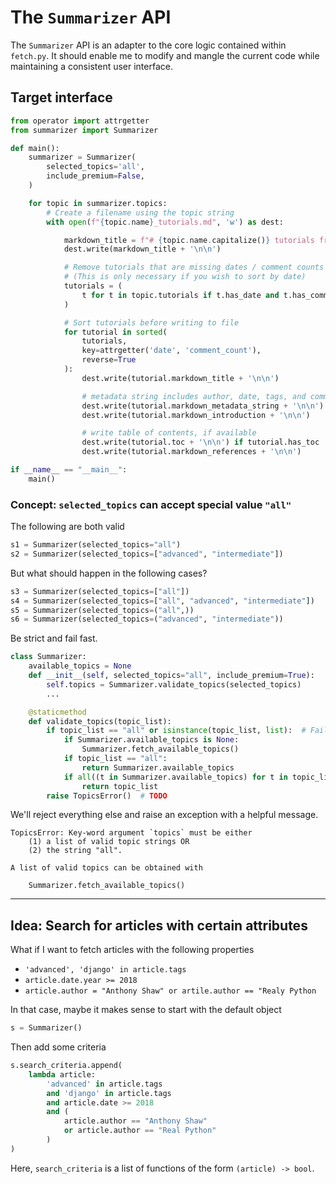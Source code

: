 # The ``Summarizer`` API

The ``Summarizer`` API is an adapter to the core logic contained within
``fetch.py``. It should enable me to modify and mangle the current code while
maintaining a consistent user interface.

## Target interface

```python
from operator import attrgetter
from summarizer import Summarizer

def main():
    summarizer = Summarizer(
        selected_topics='all',
        include_premium=False,
    )

    for topic in summarizer.topics:
        # Create a filename using the topic string
        with open(f"{topic.name}_tutorials.md", 'w') as dest:

            markdown_title = f"# {topic.name.capitalize()} tutorials from Real Python"
            dest.write(markdown_title + '\n\n')

            # Remove tutorials that are missing dates / comment counts
            # (This is only necessary if you wish to sort by date)
            tutorials = (
                t for t in topic.tutorials if t.has_date and t.has_comment_count
            )

            # Sort tutorials before writing to file
            for tutorial in sorted(
                tutorials,
                key=attrgetter('date', 'comment_count'),
                reverse=True
            ):
                dest.write(tutorial.markdown_title + '\n\n')

                # metadata string includes author, date, tags, and comment count
                dest.write(tutorial.markdown_metadata_string + '\n\n')
                dest.write(tutorial.markdown_introduction + '\n\n')

                # write table of contents, if available
                dest.write(tutorial.toc + '\n\n') if tutorial.has_toc
                dest.write(tutorial.markdown_references + '\n\n')

if __name__ == "__main__":
    main()
```


### Concept: ``selected_topics`` can accept special value ``"all"``

The following are both valid
```python
s1 = Summarizer(selected_topics="all")
s2 = Summarizer(selected_topics=["advanced", "intermediate"])
```

But what should happen in the following cases?
```python
s3 = Summarizer(selected_topics=["all"])
s4 = Summarizer(selected_topics=["all", "advanced", "intermediate"])
s5 = Summarizer(selected_topics=("all",))
s6 = Summarizer(selected_topics=("advanced", "intermediate"))
```

Be strict and fail fast.

```python
class Summarizer:
    available_topics = None
    def __init__(self, selected_topics="all", include_premium=True):
        self.topics = Summarizer.validate_topics(selected_topics)
        ...

    @staticmethod
    def validate_topics(topic_list):
        if topic_list == "all" or isinstance(topic_list, list):  # Fail fast
            if Summarizer.available_topics is None:
                Summarizer.fetch_available_topics()
            if topic_list == "all":
                return Summarizer.available_topics
            if all((t in Summarizer.available_topics) for t in topic_list):
                return topic_list
        raise TopicsError()  # TODO
```

We'll reject everything else and raise an exception with a helpful message.
```
TopicsError: Key-word argument `topics` must be either
    (1) a list of valid topic strings OR
    (2) the string "all".

A list of valid topics can be obtained with

    Summarizer.fetch_available_topics()
```

***

## Idea: Search for articles with certain attributes
What if I want to fetch articles with the following properties
* ``'advanced', 'django' in article.tags``
* ``article.date.year >= 2018``
* ``article.author = "Anthony Shaw" or artile.author == "Realy Python``

In that case, maybe it makes sense to start with the default object
```python
s = Summarizer()
```
Then add some criteria
```python
s.search_criteria.append(
    lambda article:
        'advanced' in article.tags
        and 'django' in article.tags
        and article.date >= 2018
        and (
            article.author == "Anthony Shaw"
            or article.author == "Real Python"
        )
)
```
Here, ``search_criteria`` is a list of functions of the form ``(article) -> bool``.
